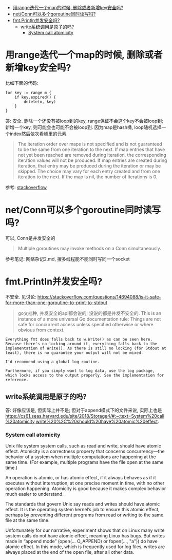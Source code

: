 - [用range迭代一个map的时候, 删除或者新增key安全吗?](#用range迭代一个map的时候-删除或者新增key安全吗)
- [net/Conn可以多个goroutine同时读写吗?](#netconn可以多个goroutine同时读写吗)
- [fmt.Println并发安全吗?](#fmtprintln并发安全吗)
  - [write系统调用是原子的吗?](#write系统调用是原子的吗)
    - [System call atomicity](#system-call-atomicity)

# 用range迭代一个map的时候, 删除或者新增key安全吗?
比如下面的代码:
```
for key := range m {
    if key.expired() {
        delete(m, key)
    }
}
```
答: 安全. 删除一个还没有被loop到的key, range保证不会这个key不会被loop到; 新增一个key, 则可能会也可能不会被loop到. 
因为map是hash桶, loop随机选择一个index然后依次看桶里的元素.

> The iteration order over maps is not specified and is not guaranteed to be the same from one iteration to the next. If map entries that have not yet been reached are removed during iteration, the corresponding iteration values will not be produced. If map entries are created during iteration, that entry may be produced during the iteration or may be skipped. The choice may vary for each entry created and from one iteration to the next. If the map is nil, the number of iterations is 0.

参考: [stackoverflow](https://stackoverflow.com/questions/23229975/is-it-safe-to-remove-selected-keys-from-map-within-a-range-loop)

# net/Conn可以多个goroutine同时读写吗?
可以, Conn是并发安全的
> Multiple goroutines may invoke methods on a Conn simultaneously.

参考笔记: 网络杂记2.md, 搜多线程能不能同时写同一个socket

# fmt.Println并发安全吗?
不安全.
见讨论: https://stackoverflow.com/questions/14694088/is-it-safe-for-more-than-one-goroutine-to-print-to-stdout
> go文档种, 并发安全的api都会说的; 没说的都是并发不安全的.
This is an instance of a more universal Go documentation rule: Things are not safe for concurrent access unless specified otherwise or where obvious from context.

```
Everything fmt does falls back to w.Write() as can be seen here. Because there's no locking around it, everything falls back to the implementation of Write(). As there is still no locking (for Stdout at least), there is no guarantee your output will not be mixed.

I'd recommend using a global log routine.

Furthermore, if you simply want to log data, use the log package, which locks access to the output properly. See the implementation for reference.
```

## write系统调用是原子的吗?
答: 好像应该是, 但实际上并不是; 但对于append模式下的文件来说, 实际上也是
https://cs61.seas.harvard.edu/site/2018/Storage4/#:~:text=System%20call%20atomicity,write%20%2C%20should%20have%20atomic%20effect.

### System call atomicity
Unix file system system calls, such as read and write, should have atomic effect. Atomicity is a correctness property that concerns concurrency—the behavior of a system when multiple computations are happening at the same time. (For example, multiple programs have the file open at the same time.)

An operation is atomic, or has atomic effect, if it always behaves as if it executes without interruption, at one precise moment in time, with no other operation happening. Atomicity is good because it makes complex behavior much easier to understand.

The standards that govern Unix say reads and writes should have atomic effect. It is the operating system kernel’s job to ensure this atomic effect, perhaps by preventing different programs from read or writing to the same file at the same time.

Unfortunately for our narrative, experiment shows that on Linux many write system calls do not have atomic effect, meaning Linux has bugs. But writes made in “append mode” (open(… O_APPEND) or fopen(…, "a")) do have atomic effect. In this mode, which is frequently used for log files, writes are always placed at the end of the open file, after all other data.